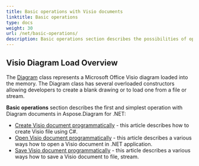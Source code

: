 ```yaml
---
title: Basic operations with Visio documents
linktitle: Basic operations
type: docs
weight: 30
url: /net/basic-operations/
description: Basic operations section describes the possibilities of opening and saving Visio documents using the Aspose.Diagram for .NET.
---
```


## **Visio Diagram Load Overview**
The [Diagram](http://www.aspose.com/api/net/diagram/aspose.diagram/diagram) class represents a Microsoft Office Visio diagram loaded into the memory. The Diagram class has several overloaded constructors allowing developers to create a blank drawing or to load one from a file or stream.

**Basic operations** section describes the first and simplest operation with Diagram documents in Aspose.Diagram for .NET:

- [Create Visio document programmatically](/diagram/net/create-visio-document/) -  this article describes how to create Visio file using C#.
- [Open Visio document programmatically](/diagram/net/open-visio-document/) - this article describes a various ways how to open a Visio document in .NET application.
- [Save Visio document programmatically](/diagram/net/save-visio-document/) - this article describes a various ways how to save a Visio document to file, stream.
